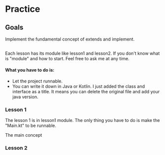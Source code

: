 # Practice
## Goals
Implement the fundamental concept of extends and implement.

## 
Each lesson has its module like lesson1 and lesson2. If you don't know what is "module"
and how to start. Feel free to ask me at any time.

#### What you have to do is:
- Let the project runnable.
- You can write it down in Java or Kotlin. I just added the class and interface as a title. 
It means you can delete the original file and add your java version.

### Lesson 1
The lesson 1 is in lesson1 module. 
The only thing you have to do is make the "Main.kt" to be
runnable.

The main concept 

### Lesson 2
